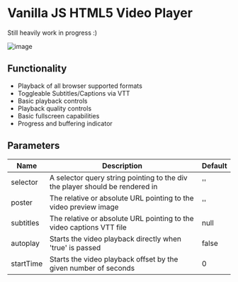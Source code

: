 # Vanilla JS HTML5 Video Player

Still heavily work in progress :)

![image](https://user-images.githubusercontent.com/2427877/119615699-f9c9e380-bdff-11eb-9a54-f3876ad9138d.png)

## Functionality

- Playback of all browser supported formats
- Toggleable Subtitles/Captions via VTT
- Basic playback controls
- Playback quality controls
- Basic fullscreen capabilities
- Progress and buffering indicator

## Parameters


| Name | Description | Default |
|---|---|---|
| selector | A selector query string pointing to the div the player should be rendered in | '' |
| poster | The relative or absolute URL pointing to the video preview image | '' |
| subtitles | The relative or absolute URL pointing to the video captions VTT file | null |
| autoplay | Starts the video playback directly when 'true' is passed | false |
| startTime | Starts the video playback offset by the given number of seconds | 0 |
